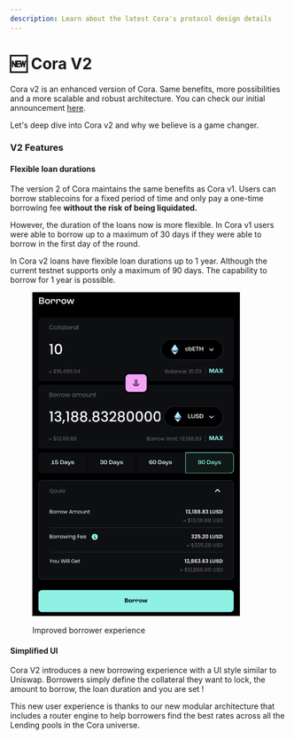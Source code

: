 ```yaml
---
description: Learn about the latest Cora's protocol design details
---
```


# 🆕 Cora V2

Cora v2 is an enhanced version of Cora. Same benefits, more possibilities and a more scalable and robust architecture. You can check our initial announcement [here](https://medium.com/coraprotocol/the-future-of-cora-introducing-cora-v2-4aa7f4d0c1f).

Let's deep dive into Cora v2 and why we believe is a game changer.

### V2 Features

#### Flexible loan durations

The version 2 of Cora maintains the same benefits as Cora v1. Users can borrow stablecoins for a fixed period of time and only pay a one-time borrowing fee **without the risk of being liquidated.**

However, the duration of the loans now is more flexible. In Cora v1 users were able to borrow up to a maximum of 30 days if they were able to borrow in the first day of the round.

In Cora v2 loans have flexible loan durations up to 1 year. Although the current testnet supports only a maximum of 90 days. The capability to borrow for 1 year is possible.

<figure><img src=".gitbook/assets/Screenshot 2023-08-23 at 09.18.03.png" alt="" width="375"><figcaption><p>Improved borrower experience</p></figcaption></figure>

#### Simplified UI&#x20;

Cora V2 introduces a new borrowing experience with a UI style similar to Uniswap. Borrowers simply define the collateral they want to lock, the amount to borrow, the loan duration and you are set !

This new user experience is thanks to our new modular architecture that includes a router engine to help borrowers find the best rates across all the Lending pools in the Cora universe.





